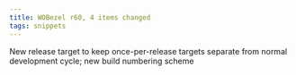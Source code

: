```yaml
---
title: WOBezel r60, 4 items changed
tags: snippets
---
```


New release target to keep once-per-release targets separate from normal development cycle; new build numbering scheme
